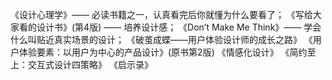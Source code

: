 
《设计心理学》—— 必读书籍之一，认真看完后你就懂为什么要看了；
《写给大家看的设计书》(第4版) —— 培养设计感；
《Don’t Make Me Think》—— 学会什么叫贴近真实场景的设计；
《破茧成蝶——用户体验设计师的成长之路》
《用户体验要素：以用户为中心的产品设计》(原书第2版)
《情感化设计》
《简约至上：交互式设计四策略》
《启示录》

